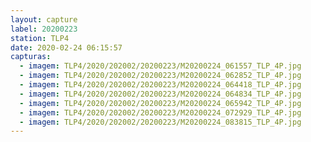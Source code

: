 ```yaml
---
layout: capture
label: 20200223
station: TLP4
date: 2020-02-24 06:15:57
capturas:
  - imagem: TLP4/2020/202002/20200223/M20200224_061557_TLP_4P.jpg
  - imagem: TLP4/2020/202002/20200223/M20200224_062852_TLP_4P.jpg
  - imagem: TLP4/2020/202002/20200223/M20200224_064418_TLP_4P.jpg
  - imagem: TLP4/2020/202002/20200223/M20200224_064834_TLP_4P.jpg
  - imagem: TLP4/2020/202002/20200223/M20200224_065942_TLP_4P.jpg
  - imagem: TLP4/2020/202002/20200223/M20200224_072929_TLP_4P.jpg
  - imagem: TLP4/2020/202002/20200223/M20200224_083815_TLP_4P.jpg
---
```


